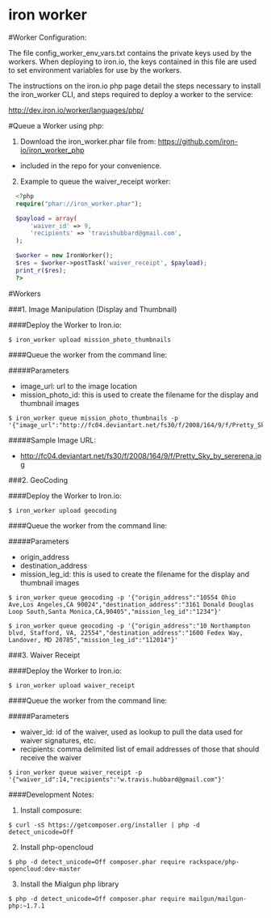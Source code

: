 iron worker
===========

#Worker Configuration:

The file config_worker_env_vars.txt contains the private keys used by the workers. When deploying to iron.io, the keys contained in this file are used to set environment variables for use by the workers.

The instructions on the iron.io php page detail the steps necessary to install the iron_worker CLI, and steps required to deploy a worker to the service:

http://dev.iron.io/worker/languages/php/

#Queue a Worker using php:

1. Download the iron_worker.phar file from: https://github.com/iron-io/iron_worker_php
  - included in the repo for your convenience.

2. Example to queue the waiver_receipt worker:

```php
  <?php
  require("phar://iron_worker.phar");

  $payload = array(
      'waiver_id' => 9,
      'recipients' => 'travishubbard@gmail.com',
  );

  $worker = new IronWorker();
  $res = $worker->postTask('waiver_receipt', $payload);
  print_r($res);
  ?>
```
#Workers

###1. Image Manipulation (Display and Thumbnail)

####Deploy the Worker to Iron.io:

```
$ iron_worker upload mission_photo_thumbnails
```

####Queue the worker from the command line:

#####Parameters
- image_url: url to the image location
- mission_photo_id: this is used to create the filename for the display and thumbnail images

```
$ iron_worker queue mission_photo_thumbnails -p '{"image_url":"http://fc04.deviantart.net/fs30/f/2008/164/9/f/Pretty_Sky_by_sererena.jpg","mission_photo_id":"1234"}'
```


#####Sample Image URL:

- http://fc04.deviantart.net/fs30/f/2008/164/9/f/Pretty_Sky_by_sererena.jpg


###2. GeoCoding

####Deploy the Worker to Iron.io:

```
$ iron_worker upload geocoding
```

####Queue the worker from the command line:

#####Parameters
- origin_address
- destination_address
- mission_leg_id: this is used to create the filename for the display and thumbnail images

```
$ iron_worker queue geocoding -p '{"origin_address":"10554 Ohio Ave,Los Angeles,CA 90024","destination_address":"3161 Donald Douglas Loop South,Santa Monica,CA,90405","mission_leg_id":"1234"}'
```

```
$ iron_worker queue geocoding -p '{"origin_address":"10 Northampton blvd, Stafford, VA, 22554","destination_address":"1600 Fedex Way, Landover, MD 20785","mission_leg_id":"112014"}'
```

###3. Waiver Receipt

####Deploy the Worker to Iron.io:

```
$ iron_worker upload waiver_receipt
```

####Queue the worker from the command line:

#####Parameters
- waiver_id: id of the waiver, used as lookup to pull the data used for waiver signatures, etc.
- recipients: comma delimited list of email addresses of those that should receive the waiver

```
$ iron_worker queue waiver_receipt -p '{"waiver_id":14,"recipients":"w.travis.hubbard@gmail.com"}'
```

####Development Notes:

1. Install composure:

```ShellSession
$ curl -sS https://getcomposer.org/installer | php -d detect_unicode=Off
```

2. Install php-opencloud

```ShellSession
$ php -d detect_unicode=Off composer.phar require rackspace/php-opencloud:dev-master
```

3. Install the Mialgun php library

```ShellSession
$ php -d detect_unicode=Off composer.phar require mailgun/mailgun-php:~1.7.1
```
